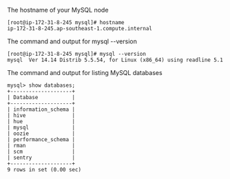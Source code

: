 The hostname of your MySQL node
```
[root@ip-172-31-8-245 mysql]# hostname
ip-172-31-8-245.ap-southeast-1.compute.internal
```

The command and output for mysql --version
```
[root@ip-172-31-8-245 mysql]# mysql --version
mysql  Ver 14.14 Distrib 5.5.54, for Linux (x86_64) using readline 5.1
```

The command and output for listing MySQL databases
```
mysql> show databases;
+--------------------+
| Database           |
+--------------------+
| information_schema |
| hive               |
| hue                |
| mysql              |
| oozie              |
| performance_schema |
| rman               |
| scm                |
| sentry             |
+--------------------+
9 rows in set (0.00 sec)
```
